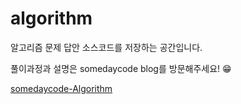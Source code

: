 # algorithm

알고리즘 문제 답안 소스코드를 저장하는 공간입니다.

풀이과정과 설명은 somedaycode blog를 방문해주세요! 😁

[somedaycode-Algorithm](https://somedaycode.github.io/category/algorithm/)
